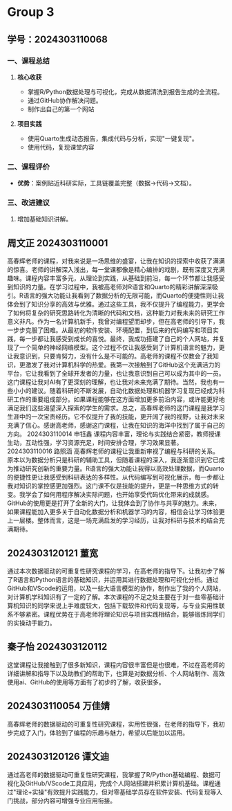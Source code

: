 # Group 3



## 学号：2024303110068

### 一、课程总结  

1. **核心收获**  
   - 掌握R/Python数据处理与可视化，完成从数据清洗到报告生成的全流程。  
   - 通过GitHub协作解决问题。
   - 制作出自己的第一个网站

2. **项目实践**  
   - 使用Quarto生成动态报告，集成代码与分析，实现"一键复现"。  
   - 使用代码，复现课堂内容

### 二、课程评价

- **优势**：案例贴近科研实际，工具链覆盖完整（数据→代码→文档）。    

### 三、改进建议  

1. 增加基础知识讲解。  
 
## 周文正 2024303110001

高春辉老师的课程，对我来说是一场思维的盛宴，让我在知识的探索中收获了满满的惊喜。老师的讲解深入浅出，每一堂课都像是精心编排的戏剧，既有深度又充满趣味。课程内容丰富多元，从理论到实践，从基础到前沿，每一个环节都让我感受到知识的力量。在学习过程中，我被高老师对R语言和Quarto的精彩讲解深深吸引。R语言的强大功能让我看到了数据分析的无限可能，而Quarto的便捷性则让我体会到了知识分享的高效与优雅。通过这些工具，我不仅提升了编程能力，更学会了如何将复杂的研究思路转化为清晰的代码和文档，这种能力对我未来的研究工作意义非凡。作为一名计算机新手，我曾对编程望而却步，但在高老师的引导下，我一步步克服了困难。从最初的软件安装、环境配置，到后来的代码编写和项目实践，每一步都让我感受到成长的喜悦。最终，我成功搭建了自己的个人网站，并复现了一个简单的神经网络模型。这个过程不仅让我感受到了计算机语言的魅力，更让我意识到，只要肯努力，没有什么是不可能的。高老师的课程不仅教会了我知识，更激发了我对计算机科学的热爱。我第一次接触到了GitHub这个充满活力的平台，它让我看到了全球开发者的力量，也让我意识到自己可以成为其中的一员。这门课程让我对AI有了更深刻的理解，也让我对未来充满了期待。当然，我也有一些小小的建议。随着科研的不断发展，自动化数据处理和机器学习复现已经成为科研工作的重要组成部分。如果课程能够在这方面增加更多前沿内容，或许能更好地满足我们这些渴望深入探索的学生的需求。总之，高春辉老师的这门课程是我学习生涯中的一次宝贵经历。它不仅提升了我的技能，更开阔了我的视野，让我对未来充满了信心。感谢高老师，感谢这门课程，让我在知识的海洋中找到了属于自己的方向。
2024303110014 申钰鑫 课程内容丰富，理论与实践结合紧密，教师授课生动，互动性强，学习资源充足，时间安排合理，学习效果显著。
2024303110016 路照涵 高春辉老师的课程让我重新审视了编程与科研的关系。原本以为数据分析只是科研的辅助工具，但随着课程的深入，我逐渐意识到它已成为推动研究创新的重要力量。R语言的强大功能让我得以高效处理数据，而Quarto的便捷性更让我感受到科研表达的多样性。从代码编写到可视化展示，每一步都让我对知识的掌控感更加强烈。这门课不仅是技能的提升，更是一种思维方式的转变。我学会了如何用程序解决实际问题，也开始享受代码优化带来的成就感。GitHub的使用更是打开了全新的大门，让我体会到了协作与共享的魅力。未来，如果课程能加入更多关于自动化数据分析和机器学习的内容，相信会让学习体验更上一层楼。整体而言，这是一场充满启发的学习经历，让我对科研与技术的结合充满期待。


##  2024303120121 董宽

通过本次数据驱动的可重复性研究课程的学习，在高老师的指导下。让我初步了解了R语言和Python语言的基础知识，并运用其进行数据处理和可视化分析。通过GitHub和VScode的运用，以及一些大语言模型的协作，制作出了我的个人网站，对计算机学科知识有了一定的了解。本次课程的不足之处主要在于对一些零基础计算机知识的同学来说上手难度较大，包括下载软件和代码复现等，与专业实用性联系不够紧密。课程优势在于高老师将理论知识与项目实践相结合，能够锻炼同学们的实操动手能力。

## 秦子怡 2024303120112

这堂课程让我接触到了很多新知识，课程内容很丰富但是也很难，不过在高老师的详细讲解和指导下以及助教们的帮助下，也算是对数据分析、个人网站制作、高效使用ai、GitHub的使用等方面有了初步的了解，收获很多。

##  2024303110054 万佳婧

高春辉老师的数据驱动的可重复性研究课程，实用性很强，在老师的指导下，我初步完成了入门，体验到了编程的乐趣与魅力，希望以后能加以运用。


##  2024303120126 谭文迪

通过高老师的数据驱动可重复性研究课程，我掌握了R/Python基础编程、数据可视化及GitHub/VScode工具应用，完成个人网站搭建并积累计算机基础。课程通过"理论+实操"有效提升实践能力，但对零基础学员存在软件安装、代码复现等入门挑战，部分内容可增强专业应用衔接。

